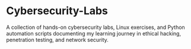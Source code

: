 # Cybersecurity-Labs
A collection of hands-on cybersecurity labs, Linux exercises, and Python automation scripts documenting my learning journey in ethical hacking, penetration testing, and network security.
